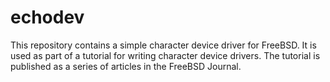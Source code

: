 echodev
=======

This repository contains a simple character device driver for FreeBSD.
It is used as part of a tutorial for writing character device drivers.
The tutorial is published as a series of articles in the FreeBSD
Journal.

